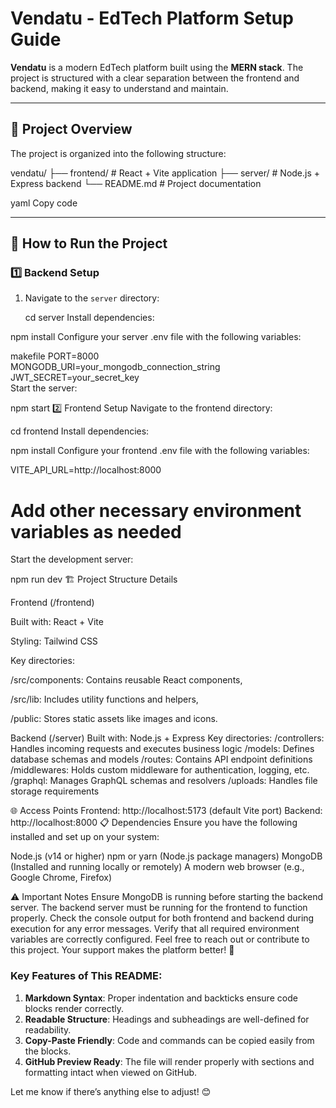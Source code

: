 # Vendatu - EdTech Platform Setup Guide  

**Vendatu** is a modern EdTech platform built using the **MERN stack**. The project is structured with a clear separation between the frontend and backend, making it easy to understand and maintain.  

---

## 📁 Project Overview  

The project is organized into the following structure:  

vendatu/
├── frontend/ # React + Vite application
├── server/ # Node.js + Express backend
└── README.md # Project documentation

yaml
Copy code

---

## 🚀 How to Run the Project  

### 1️⃣ Backend Setup  

1. Navigate to the `server` directory:  

   cd server
Install dependencies:

npm install
Configure your server .env file with the following variables:

makefile
PORT=8000  
MONGODB_URI=your_mongodb_connection_string  
JWT_SECRET=your_secret_key  
Start the server:



npm start
2️⃣ Frontend Setup
Navigate to the frontend directory:


cd frontend
Install dependencies:


npm install
Configure your frontend .env file with the following variables:


VITE_API_URL=http://localhost:8000  
# Add other necessary environment variables as needed  
Start the development server:


npm run dev
🏗️ Project Structure Details

Frontend (/frontend)

Built with: React + Vite

Styling: Tailwind CSS

Key directories:

/src/components: Contains reusable React components,

/src/lib: Includes utility functions and helpers,

/public: Stores static assets like images and icons.

Backend (/server)
Built with: Node.js + Express
Key directories:
/controllers: Handles incoming requests and executes business logic
/models: Defines database schemas and models
/routes: Contains API endpoint definitions
/middlewares: Holds custom middleware for authentication, logging, etc.
/graphql: Manages GraphQL schemas and resolvers
/uploads: Handles file storage requirements


🌐 Access Points
Frontend: http://localhost:5173 (default Vite port)
Backend: http://localhost:8000
📋 Dependencies
Ensure you have the following installed and set up on your system:

Node.js (v14 or higher)
npm or yarn (Node.js package managers)
MongoDB (Installed and running locally or remotely)
A modern web browser (e.g., Google Chrome, Firefox)


⚠️ Important Notes
Ensure MongoDB is running before starting the backend server.
The backend server must be running for the frontend to function properly.
Check the console output for both frontend and backend during execution for any error messages.
Verify that all required environment variables are correctly configured.
Feel free to reach out or contribute to this project. Your support makes the platform better! 🚀



### Key Features of This README:
1. **Markdown Syntax**: Proper indentation and backticks ensure code blocks render correctly.  
2. **Readable Structure**: Headings and subheadings are well-defined for readability.  
3. **Copy-Paste Friendly**: Code and commands can be copied easily from the blocks.  
4. **GitHub Preview Ready**: The file will render properly with sections and formatting intact when viewed on GitHub.  

Let me know if there’s anything else to adjust! 😊





